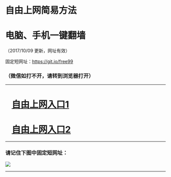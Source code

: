 ﻿# 自由上网简易方法

# 电脑、手机一键翻墙

（2017/10/09 更新，网址有效）

固定短网址：https://git.io/free99

### （微信如打不开，请转到浏览器打开）


***





# &nbsp;&nbsp; <a href="http://ft2771030174.fwq-tz-1001.info/fwqtz01.html?t=100900127907 " target="_blank">自由上网入口1</a>
# &nbsp;&nbsp; <a href="http://ft49648673.fwq-tz-1002.info/fwqtz02.html?t=100900117293 " target="_blank">自由上网入口2</a>
***

### 请记住下图中固定短网址：

<img src="https://s3-us-west-2.amazonaws.com/fwq-1001/yjfq-20170905okok.png" /> 


***

